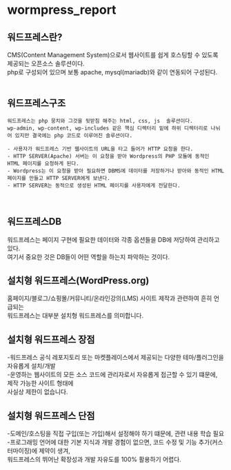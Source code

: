 # wormpress_report

## 워드프레스란?
CMS(Content Management System)으로서 웹사이트를 쉽게 호스팅할 수 있도록 제공되는 오픈소스 솔루션이다.<br/>
php로 구성되어 있으며 보통 apache, mysql(mariadb)와 같이 연동되어 구성된다.<br/><br/>

## 워드프레스구조
```
워드프레스는 php 뭉치와 그것을 뒷받침 해주는 html, css, js  솔루션이다.
wp-admin, wp-content, wp-includes 같은 핵심 디렉터리 밑에 하위 디렉터리로 나뉘어 있지만 결국에는 php 코드로 이루어진 솔루션이다.

- 사용자가 워드프레스 기반 웹사이트의 URL을 타고 들어가 HTTP 요청을 한다.
- HTTP SERVER(Apache) 서버는 이 요청을 받아 Wordpress의 PHP 모듈에 동적인 HTML 페이지를 요청하게 된다.
- Wordpress는 이 요청을 받아 필요하면 DBMS에 데이터를 저장하거나 받아와 동적인 HTML 페이지를 만들고 HTTP SERVER에게 보낸다.
- HTTP SERVER는 동적으로 생성된 HTML 페이지를 사용자에게 전달한다.

```
<br/>

## 워드프레스DB
워드프레스는 페이지 구현에 필요한 데이터와 각종 옵션들을 DB에 저당하여 관리하고 있다.<br/>
여기서 중요한 것은 DB들이 어떤 역할을 하는지 파악하는 것이다.<br/>

## 설치형 워드프레스(WordPress.org)
홈페이지/블로그/쇼핑몰/커뮤니티/온라인강의(LMS) 사이트 제작과 관련하여 흔히 언급되는<br/>
워드프레스는 대부분 설치형 워드프레스를 의미합니다.<br/>

## 설치형 워드프레스 장점
-워드프레스 공식 레포지토리 또는 마켓플레이스에서 제공되는 다양한 테마/플러그인을 자유롭게 설치/개발<br/>
-운영하는 웹사이트의 모든 소스 코드에 관리자로서 자유롭게 접근할 수 있기 떄문에, 제작 가능한 사이트 형태에<br/>
 사실상 제한이 없습니다.<br/>

## 설치형 워드프레스 단점
-도메인/호스팅을 직접 구입(또는 가입)해서 설정해야 하기 떄문에, 관련 내용 학습 필요<br/>
-프로그래밍 언어에 대한 기본 지식과 개발 경험이 없으면, 코드 수정 및 기능 추가(커스터마이징)에 제약이 생겨,<br/>
 워드프레스의 뛰어난 확장성과 개발 자유도를 100% 활용하기 어렵다.<br/>